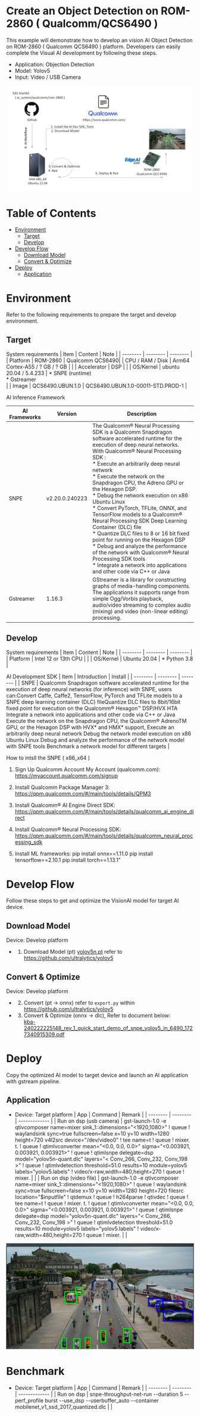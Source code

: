 # Create an Object Detection on ROM-2860 ( Qualcomm/QCS6490 )
This example will demonstrate how to develop an vision AI Object Detection on ROM-2860 ( Qualcomm QCS6490 ) platform.
Developers can easily complete the Visual AI development by following these steps.

* Application: Objection Detection
* Model: Yolov5
* Input: Video / USB Camera

![eas_ai_workflow](assets/eas_startkit_rom-2860.png)

# Table of Contents
- [Environment](#Environment)
  - [Target](#Target)
  - [Develop](#Develop) 
- [Develop Flow](#DevelopFlow)
  - [Download Model](#DownloadModel)
  - [Convert & Optimize](#Convert_Optimize)  
- [Deploy](#Deploy)
  - [Application](#Application)

<a name="Environment"/>

# Environment
Refer to the following requirements to prepare the target and develop environment.

<a name="Target"/>

## Target
System requirements
| Item | Content | Note |
| -------- | -------- | -------- |
| Platform | ROM-2860 | Qualcomm QCS6490|
| CPU / RAM / Disk | Arm64 Cortex-A55 / ? GB / ? GB | |
| Accelerator | DSP | |
| OS/Kernel | ubuntu 20.04 / 5.4.233 | * SNPE (runtime)<br> * Gstreamer <br> |
| Image | QCS6490.UBUN.1.0 | QCS6490.UBUN.1.0-00011-STD.PROD-1 |

AI Inference Framework

| AI Frameworks | Version | Description | 
| -------- | -------- | -------- | 
| SNPE     | v2.20.0.240223    | The Qualcomm® Neural Processing SDK is a Qualcomm Snapdragon software accelerated runtime for the execution of deep neural networks. With Qualcomm® Neural Processing SDK : <br> * Execute an arbitrarily deep neural network <br> * Execute the network on the Snapdragon CPU, the Adreno GPU or the Hexagon DSP. <br> * Debug the network execution on x86 Ubuntu Linux  <br> * Convert PyTorch, TFLite, ONNX, and TensorFlow models to a Qualcomm® Neural Processing SDK Deep Learning Container (DLC) file  <br> * Quantize DLC files to 8 or 16 bit fixed point for running on the Hexagon DSP  <br> * Debug and analyze the performance of the network with Qualcomm® Neural Processing SDK tools  <br> * Integrate a network into applications and other code via C++ or Java |
| Gstreamer     |  1.16.3   | GStreamer is a library for constructing graphs of media-handling components. The applications it supports range from simple Ogg/Vorbis playback, audio/video streaming to complex audio (mixing) and video (non-linear editing) processing. |

<a name="Develop"/>

## Develop
System requirements
| Item | Content | Note |
| -------- | -------- | -------- |
| Platform | Intel 12 or 13th CPU   |      |
| OS/Kernel | Ubuntu 20.04 | * Python 3.8 |

AI Development SDK 
| Item | Introduction |  Install |
| -------- | -------- | -------- |
|   SNPE   |  Qualcomm Snapdragon software accelerated runtime for the execution of deep neural networks (for inference) with SNPE, users can:Convert Caffe, Caffe2, TensorFlow, PyTorch and TFLite models to a SNPE deep learning container (DLC) fileQuantize DLC files to 8bit/16bit fixed point for execution on the Qualcomm® Hexagon™ DSP/HVX HTA Integrate a network into applications and other code via C++ or Java Execute the network on the Snapdragon CPU, the Qualcomm® AdrenoTM GPU, or the Hexagon DSP with HVX* and HMX* support, Execute an arbitrarily deep neural network Debug the network model execution on x86 Ubuntu Linux Debug and analyze the performance of the network model with SNPE tools Benchmark a network model for different targets  |     


How to intsll the SNPE ( x86_x64 )
1. Sign Up Qualcomm Account My Account (qualcomm.com): https://myaccount.qualcomm.com/signup

2. Install Qualcomm Package Manager 3: https://qpm.qualcomm.com/#/main/tools/details/QPM3

3. Install Qualcomm® AI Engine Direct SDK: https://qpm.qualcomm.com/#/main/tools/details/qualcomm_ai_engine_direct

4. Install Qualcomm® Neural Processing SDK: https://qpm.qualcomm.com/#/main/tools/details/qualcomm_neural_processing_sdk

5. Install ML frameworks:
    pip install onnx==1.11.0
    pip install tensorflow==2.10.1
    pip install torch==1.13.1"

<a name="DevelopFlow"/>

# Develop Flow
Follow these steps to get and optimize the VisionAI model for target AI device. <br>

<a name="DownloadModel"/>

## Download Model
Device: Develop platform
- 1. Download Model (pt) 
     [yolov5n.pt](/xdept/public/autoinsert/yolov5n_1727345998107.pt)
     refer to https://github.com/ultralytics/yolov5
     
<a name="Convert_Optimize"/>

## Convert & Optimize
Device: Develop platform
- 2. Convert (pt -> onnx) 
     refer to `export.py` within https://github.com/ultralytics/yolov5 

- 3. Convert & Optimize (onnx -> dlc), Refer to document below:<br>
     [kba-240222225148_rev_1_quick_start_demo_of_snpe_yolov5_in_6490_1727340915309.pdf](/xdept/public/autoinsert/kba-240222225148_rev_1_quick_start_demo_of_snpe_yolov5_in_6490_1727340915309.pdf)
 

<a name="Deploy"/>

# Deploy
Copy the optimized AI model to target device and  launch an AI application with gstream pipeline.

<a name="Application"/>

## Application
* Device: Target platform
| App  | Command  | Remark  |
| -------- | -------- | ------------- |
| Run on dsp (usb camera) |   gst-launch-1.0 -e qtivcomposer name=mixer sink_1::dimensions="<1920,1080>" ! queue ! waylandsink sync=true fullscreen=false x=10 y=10 width=1280 height=720 v4l2src device="/dev/video0"  ! tee name=t ! queue ! mixer. t. ! queue ! qtimlvconverter mean="<0.0, 0.0, 0.0>" sigma="<0.003921, 0.003921, 0.003921>" ! queue ! qtimlsnpe delegate=dsp model="yolov5n-quant.dlc" layers="< Conv_266, Conv_232, Conv_198 >" ! queue ! qtimlvdetection threshold=51.0 results=10 module=yolov5 labels="yolov5.labels" ! video/x-raw,width=480,height=270 ! queue ! mixer. |  |
| Run on dsp (video file) | gst-launch-1.0 -e qtivcomposer name=mixer sink_1::dimensions="<1920,1080>" ! queue ! waylandsink sync=true fullscreen=false x=10 y=10 width=1280 height=720 filesrc  location="$inputfile" ! qtdemux ! queue ! h264parse ! qtivdec ! queue ! tee name=t ! queue ! mixer.  t. ! queue ! qtimlvconverter mean="<0.0, 0.0, 0.0>" sigma="<0.003921, 0.003921, 0.003921>" ! queue ! qtimlsnpe delegate=dsp model="yolov5n-quant.dlc" layers="< Conv_266, Conv_232, Conv_198 >" ! queue !  qtimlvdetection threshold=51.0 results=10 module=yolov5 labels="yolov5.labels" ! video/x-raw,width=480,height=270 ! queue ! mixer. |  |

![eas_ai_workflow](assets/rom-2860_objectdetection_result.png)


# Benchmark
* Device: Target platform
| App   | Command  | Remark  |
| -------- | -------- | ------------- |
| Run on dsp | snpe-throughput-net-run --duration 5 --perf_profile burst --use_dsp --userbuffer_auto --container mobilenet_v1_ssd_2017_quantized.dlc | |
 
 


  
